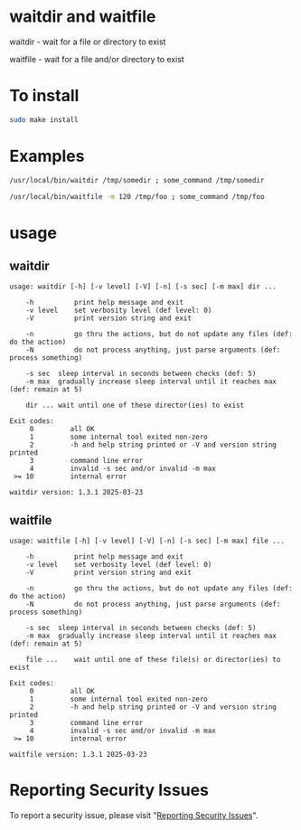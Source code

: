 # waitdir and waitfile

waitdir - wait for a file or directory to exist

waitfile - wait for a file and/or directory to exist


# To install

```sh
sudo make install
```


# Examples

```sh
/usr/local/bin/waitdir /tmp/somedir ; some_command /tmp/somedir
```

```sh
/usr/local/bin/waitfile -m 120 /tmp/foo ; some_command /tmp/foo
```


# usage

## waitdir

```
usage: waitdir [-h] [-v level] [-V] [-n] [-s sec] [-m max] dir ...

    -h          print help message and exit
    -v level    set verbosity level (def level: 0)
    -V          print version string and exit

    -n          go thru the actions, but do not update any files (def: do the action)
    -N          do not process anything, just parse arguments (def: process something)

    -s sec	sleep interval in seconds between checks (def: 5)
    -m max	gradually increase sleep interval until it reaches max (def: remain at 5)

    dir ...	wait until one of these director(ies) to exist

Exit codes:
     0         all OK
     1         some internal tool exited non-zero
     2         -h and help string printed or -V and version string printed
     3         command line error
     4	       invalid -s sec and/or invalid -m max
 >= 10         internal error

waitdir version: 1.3.1 2025-03-23
```

## waitfile

```
usage: waitfile [-h] [-v level] [-V] [-n] [-s sec] [-m max] file ...

    -h          print help message and exit
    -v level    set verbosity level (def level: 0)
    -V          print version string and exit

    -n          go thru the actions, but do not update any files (def: do the action)
    -N          do not process anything, just parse arguments (def: process something)

    -s sec	sleep interval in seconds between checks (def: 5)
    -m max	gradually increase sleep interval until it reaches max (def: remain at 5)

    file ...	wait until one of these file(s) or director(ies) to exist

Exit codes:
     0         all OK
     1         some internal tool exited non-zero
     2         -h and help string printed or -V and version string printed
     3         command line error
     4	       invalid -s sec and/or invalid -m max
 >= 10         internal error

waitfile version: 1.3.1 2025-03-23
```


# Reporting Security Issues

To report a security issue, please visit "[Reporting Security Issues](https://github.com/lcn2/waitdir/security/policy)".

